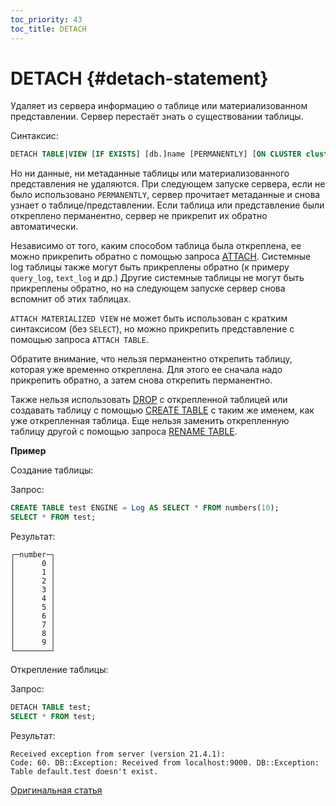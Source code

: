 ```yaml
---
toc_priority: 43
toc_title: DETACH
---
```


# DETACH {#detach-statement}

Удаляет из сервера информацию о таблице или материализованном представлении. Сервер перестаёт знать о существовании таблицы.

Синтаксис:

``` sql
DETACH TABLE|VIEW [IF EXISTS] [db.]name [PERMANENTLY] [ON CLUSTER cluster]
```

Но ни данные, ни метаданные таблицы или материализованного представления не удаляются. При следующем запуске сервера, если не было использовано `PERMANENTLY`, сервер прочитает метаданные и снова узнает о таблице/представлении. Если таблица или представление были откреплено перманентно, сервер не прикрепит их обратно автоматически.

Независимо от того, каким способом таблица была откреплена, ее можно прикрепить обратно с помощью запроса [ATTACH](../../sql-reference/statements/attach.md). Системные log таблицы также могут быть прикреплены обратно (к примеру `query_log`, `text_log` и др.) Другие системные таблицы не могут быть прикреплены обратно, но на следующем запуске сервер снова вспомнит об этих таблицах.

`ATTACH MATERIALIZED VIEW` не может быть использован с кратким синтаксисом (без `SELECT`), но можно прикрепить представление с помощью запроса `ATTACH TABLE`.

Обратите внимание, что нельзя перманентно открепить таблицу, которая уже временно откреплена. Для этого ее сначала надо прикрепить обратно, а затем снова открепить перманентно.

Также нельзя использовать [DROP](../../sql-reference/statements/drop.md#drop-table) с открепленной таблицей или создавать таблицу с помощью [CREATE TABLE](../../sql-reference/statements/create/table.md) с таким же именем, как уже открепленная таблица. Еще нельзя заменить открепленную таблицу другой с помощью запроса [RENAME TABLE](../../sql-reference/statements/rename.md).

**Пример**

Создание таблицы:

Запрос:

``` sql
CREATE TABLE test ENGINE = Log AS SELECT * FROM numbers(10);
SELECT * FROM test;
```

Результат:

``` text
┌─number─┐
│      0 │
│      1 │
│      2 │
│      3 │
│      4 │
│      5 │
│      6 │
│      7 │
│      8 │
│      9 │
└────────┘
```

Открепление таблицы:

Запрос:

``` sql
DETACH TABLE test;
SELECT * FROM test;
```

Результат:

``` text
Received exception from server (version 21.4.1):
Code: 60. DB::Exception: Received from localhost:9000. DB::Exception: Table default.test doesn't exist.
```

[Оригинальная статья](https://clickhouse.tech/docs/ru/sql-reference/statements/detach/) <!--hide-->
